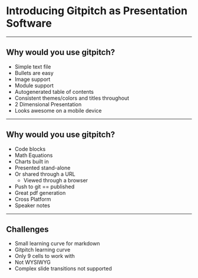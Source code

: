 
# Introducing Gitpitch as Presentation Software
---
## Why would you use gitpitch?
- Simple text file
- Bullets are easy
- Image support
- Module support
- Autogenerated table of contents
- Consistent themes/colors and titles throughout
- 2 Dimensional Presentation
- Looks awesome on a mobile device
---
## Why would you use gitpitch?
- Code blocks
- Math Equations
- Charts built in
- Presented stand-alone
- Or shared through a URL
    - Viewed through a browser
- Push to git == published
- Great pdf generation
- Cross Platform  
- Speaker notes
---
## Challenges
- Small learning curve for markdown
- Gitpitch learning curve
- Only 9 cells to work with
- Not WYSIWYG
- Complex slide transitions not supported
